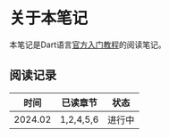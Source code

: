 # 关于本笔记

本笔记是Dart语言[官方入门教程](https://dart.dev/language)的阅读笔记。

## 阅读记录

| 时间 | 已读章节 | 状态 |
| ---- | ---- | ---- |
| 2024.02 | 1,2,4,5,6 | 进行中 |
